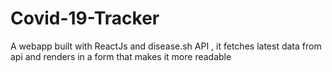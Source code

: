 # Covid-19-Tracker
A webapp built with ReactJs and disease.sh API , it fetches latest data from api and renders in a form that makes it more readable
